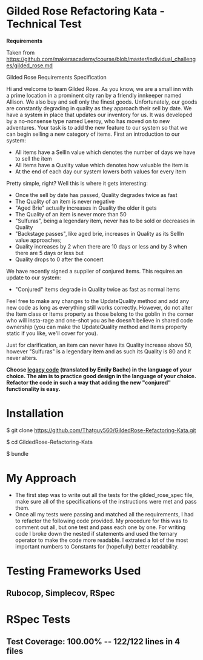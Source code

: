 # Gilded Rose Refactoring Kata - Technical Test 

**Requirements** 

Taken from https://github.com/makersacademy/course/blob/master/individual_challenges/gilded_rose.md

Gilded Rose Requirements Specification

Hi and welcome to team Gilded Rose. As you know, we are a small inn with a prime location in a
prominent city ran by a friendly innkeeper named Allison. We also buy and sell only the finest goods.
Unfortunately, our goods are constantly degrading in quality as they approach their sell by date. We
have a system in place that updates our inventory for us. It was developed by a no-nonsense type named
Leeroy, who has moved on to new adventures. Your task is to add the new feature to our system so that
we can begin selling a new category of items. First an introduction to our system:

- All items have a SellIn value which denotes the number of days we have to sell the item
- All items have a Quality value which denotes how valuable the item is
- At the end of each day our system lowers both values for every item

Pretty simple, right? Well this is where it gets interesting:

- Once the sell by date has passed, Quality degrades twice as fast
- The Quality of an item is never negative
- "Aged Brie" actually increases in Quality the older it gets
- The Quality of an item is never more than 50
- "Sulfuras", being a legendary item, never has to be sold or decreases in Quality
- "Backstage passes", like aged brie, increases in Quality as its SellIn value approaches;
- Quality increases by 2 when there are 10 days or less and by 3   when there are 5 days or less but
- Quality drops to 0 after the concert

We have recently signed a supplier of conjured items. This requires an update to our system:

- "Conjured" items degrade in Quality twice as fast as normal items

Feel free to make any changes to the UpdateQuality method and add any new code as long as everything
still works correctly. However, do not alter the Item class or Items property as those belong to the
goblin in the corner who will insta-rage and one-shot you as he doesn't believe in shared code
ownership (you can make the UpdateQuality method and Items property static if you like, we'll cover
for you).

Just for clarification, an item can never have its Quality increase above 50, however "Sulfuras" is a
legendary item and as such its Quality is 80 and it never alters.

**Choose [legacy code](https://github.com/emilybache/GildedRose-Refactoring-Kata) (translated by Emily Bache) in the language of your choice. The aim is to practice good design in the language of your choice. Refactor the code in such a way that adding the new "conjured" functionality is easy.**

# Installation

$ git clone https://github.com/Thatguy560/GildedRose-Refactoring-Kata.git

$ cd GildedRose-Refactoring-Kata

$ bundle

# My Approach

- The first step was to write out all the tests for the gilded_rose_spec file, make sure all of the specifications of the instructions were met and pass them. 
- Once all my tests were passing and matched all the requirements, I had to refactor the following code provided. My procedure for this was to comment out all, but one test and pass each one by one. For writing code I broke down the nested if statements and used the ternary operator to make the code more readable. I extrated a lot of the most important numbers to Constants for (hopefully) better readability.

# Testing Frameworks Used

## Rubocop, Simplecov, RSpec

# RSpec Tests

## Test Coverage:  100.00% -- 122/122 lines in 4 files
